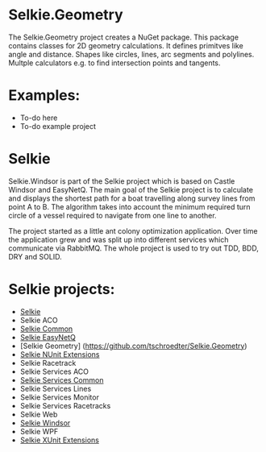 # Selkie.Geometry

The Selkie.Geometry project creates a NuGet package. This package contains classes for 2D geometry calculations. It defines primitves like angle and distance. Shapes like circles, lines, arc segments and polylines. Multple calculators e.g. to find intersection points and tangents.
 
# Examples:
* To-do here
* To-do example project

# Selkie
Selkie.Windsor is part of the Selkie project which is based on Castle Windsor and EasyNetQ. The main goal of the Selkie project is to calculate and displays the shortest path for a boat travelling along survey lines from point A to B. The algorithm takes into account the minimum required turn circle of a vessel required to navigate from one line to another.

The project started as a little ant colony optimization application. Over time the application grew and was split up into different services which communicate via RabbitMQ. The whole project is used to try out TDD, BDD, DRY and SOLID.

# Selkie projects:

* [Selkie](https://github.com/tschroedter/Selkie)
* Selkie ACO
* [Selkie Common](https://github.com/tschroedter/Selkie.Common)
* [Selkie EasyNetQ](https://github.com/tschroedter/Selkie.EasyNetQ)
* [Selkie Geometry] (https://github.com/tschroedter/Selkie.Geometry)
* [Selkie NUnit Extensions](https://github.com/tschroedter/Selkie.NUnit.Extensions)
* Selkie Racetrack
* Selkie Services ACO
* [Selkie Services Common](https://github.com/tschroedter/Selkie.Services.Common)
* Selkie Services Lines
* Selkie Services Monitor
* Selkie Services Racetracks
* Selkie Web
* [Selkie Windsor](https://github.com/tschroedter/Selkie.Windsor)
* Selkie WPF
* [Selkie XUnit Extensions](https://github.com/tschroedter/Selkie.XUnit.Extensions)

 


